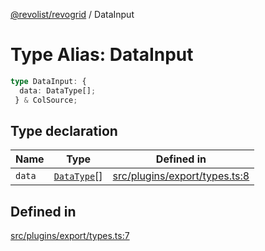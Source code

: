 [@revolist/revogrid](README.md) / DataInput

# Type Alias: DataInput

```ts
type DataInput: {
  data: DataType[];
 } & ColSource;
```

## Type declaration

| Name | Type | Defined in |
| ------ | ------ | ------ |
| `data` | [`DataType`](TypeAlias.DataType.md)[] | [src/plugins/export/types.ts:8](https://github.com/revolist/revogrid/blob/7dbd661cfbca0ebdb4daac15bcf7a7879e23703b/src/plugins/export/types.ts#L8) |

## Defined in

[src/plugins/export/types.ts:7](https://github.com/revolist/revogrid/blob/7dbd661cfbca0ebdb4daac15bcf7a7879e23703b/src/plugins/export/types.ts#L7)
